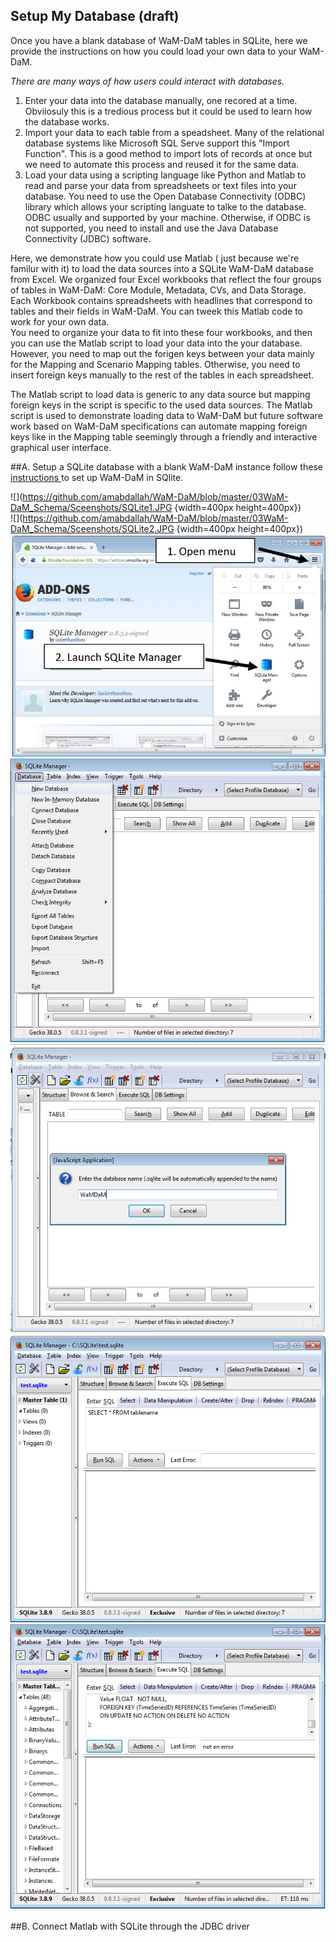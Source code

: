 ## Setup My Database (draft)

Once you have a blank database of WaM-DaM tables in SQLite, here we provide the instructions on how you could load your own data to your WaM-DaM. 

*There are many ways of how users could interact with databases.*    
1. Enter your data into the database manually, one recored at a time. Obviiosuly this is a tredious process but it could be used to learn how the database works.   
2. Import your data to each table from a speadsheet. Many of the relational database systems like Microsoft SQL Serve support this "Import Function". This is a good method to import lots of records at once but we need to automate this process and reused it for the same data.    
3. Load your data using a scripting language like Python and Matlab to read and parse your data from spreadsheets or text files into your database. You need to use the Open Database Connectivity (ODBC) library which allows your scripting languate to talke to the database. ODBC usually and supported by your machine. Otherwise, if ODBC is not supported, you need to install and use the Java Database Connectivity (JDBC) software.     
  
Here, we demonstrate how you could use Matlab ( just because we're familur with it) to load the data sources into a SQLite WaM-DaM database from Excel. We organized four Excel workbooks that reflect the four groups of tables in WaM-DaM: Core Module, Metadata, CVs, and Data Storage. Each Workbook contains spreadsheets with headlines that correspond to tables and their fields in WaM-DaM. You can tweek this Matlab code to work for your own data.   
You need to organize your data to fit into these four workbooks, and then you can use the Matlab script to load your data into the your database. However, you need to map out the forigen keys between your data mainly for the Mapping and Scenario Mapping tables. Otherwise, you need to insert foreign keys manually to the rest of the tables in each spreadsheet. 

The Matlab script to load data is generic to any data source but mapping foreign keys in the script is specific to the used data sources. The Matlab script is used to demonstrate loading data to WaM-DaM but future software work based on WaM-DaM specifications can automate mapping foreign keys like in the Mapping table seemingly through a friendly and interactive graphical user interface.

##A. Setup a SQLite database with a blank WaM-DaM instance
follow these <a href="https://github.com/amabdallah/WaM-DaM/blob/master/02UseCases/Populated_Database/SQLite_Instructions.md
" target="_blank"> instructions </a> to set up WaM-DaM in SQlite.    

![](https://github.com/amabdallah/WaM-DaM/blob/master/03WaM-DaM_Schema/Sceenshots/SQLite1.JPG {width=400px height=400px})   
![](https://github.com/amabdallah/WaM-DaM/blob/master/03WaM-DaM_Schema/Sceenshots/SQLite2.JPG {width=400px height=400px})   
![](https://github.com/amabdallah/WaM-DaM/blob/master/03WaM-DaM_Schema/Sceenshots/SQLite3.JPG)   
![](https://github.com/amabdallah/WaM-DaM/blob/master/03WaM-DaM_Schema/Sceenshots/SQLite4.png)   
![](https://github.com/amabdallah/WaM-DaM/blob/master/03WaM-DaM_Schema/Sceenshots/SQLite5.png)   
![](https://github.com/amabdallah/WaM-DaM/blob/master/03WaM-DaM_Schema/Sceenshots/SQLite6.png)
![](https://github.com/amabdallah/WaM-DaM/blob/master/03WaM-DaM_Schema/Sceenshots/SQLite7.png)

##B. Connect Matlab with SQLite through the JDBC driver 







